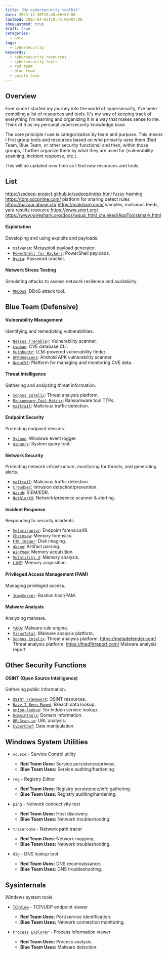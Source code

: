 ```yaml
---
title: "My cybersecurity toolkit"
date: 2023-12-30T19:45:00+07:00
lastmod: 2025-04-02T19:45:00+07:00
showLastmod: true
draft: true
categories:
  - note
tags:
  - cybersecurity
keywords:
  - cybersecurity resources
  - cybersecurity tools
  - red team
  - blue team
  - purple team
---
```

## Overview

Ever since I started my journey into the world of cybersecurity, I've been compiling a list of resources and tools. It's my way of keeping track of everything I'm learning and organizing it in a way that makes sense to me. Think of it as my personal cybersecurity knowledge base.

The core principle I use is categorization by team and purpose. This means I first group tools and resources based on who primarily uses them (Red Team, Blue Team, or other security functions) and then, within those groups, I further organize them by what they are used for (vulnerability scanning, incident response, etc.).

This will be updated over time as I find new resources and tools.

## List

https://ssdeep-project.github.io/ssdeep/index.html fuzzy hashing
https://tdm.socprime.com/ platform for  sharing detect rules
https://bazaar.abuse.ch/ https://malshare.com/ samples, malicious feeds, yara results resource
https://www.snort.org/ 
https://www.wireshark.org/docs/wsug_html_chunked/AppToolstshark.html


####   Exploitation

Developing and using exploits and payloads.

* [`msfvenom`](https://www.metasploit.com/): Metasploit payload generator.
* [`PowerShell for Hackers`](https://github.com/I-Am-Jakoby/PowerShell-for-Hackers): PowerShell payloads.
* [`Hydra`](https://github.com/vanhauser-thc/thc-hydra): Password cracker.

####   Network Stress Testing

Simulating attacks to assess network resilience and availability.

* [`MHDDoS`](https://github.com/MatrixTM/MHDDoS): DDoS attack tool.

##   Blue Team (Defensive)

####   Vulnerability Management

Identifying and remediating vulnerabilities.

* [`Nessus (Tenable)`](https://www.tenable.com/products/nessus): Vulnerability scanner.
* [`cvemap`](https://github.com/projectdiscovery/cvemap): CVE database CLI.
* [`Vulnhuntr`](https://github.com/protectai/vulnhuntr): LLM-powered vulnerability finder.
* [`APKDeepLens`](https://github.com/21hsmw/APKDeepLens): Android APK vulnerability scanner.
* [`OpenCVE`](https://github.com/opencve/opencve): Platform for managing and monitoring CVE data.

####   Threat Intelligence

Gathering and analyzing threat information.

* [`Sophos Intelix`](https://intelix.sophos.com/): Threat analysis platform.
* [`Ransomware-Tool-Matrix`](https://github.com/BushidoUK/Ransomware-Tool-Matrix): Ransomware tool TTPs.
* [`maltrail`](https://github.com/stamparm/maltrail): Malicious traffic detection.

####   Endpoint Security

Protecting endpoint devices.

* [`Sysmon`](https://learn.microsoft.com/en-us/sysinternals/downloads/sysmon): Windows event logger.
* [`osquery`](https://osquery.io/): System query tool.

####   Network Security

Protecting network infrastructure, monitoring for threats, and generating alerts.

* [`maltrail`](https://github.com/stamparm/maltrail): Malicious traffic detection.
* [`CrowdSec`](https://crowdsec.net/): Intrusion detection/prevention.
* [`Wazuh`](https://wazuh.com/): SIEM/EDR.
* [`NetAlertX`](https://github.com/jokob-sk/NetAlertX): Network/presence scanner & alerting.

####   Incident Response

Responding to security incidents.

* [`Velociraptor`](https://github.com/Velocidex/velociraptor): Endpoint forensics/IR.
* [`Chainsaw`](https://github.com/WithSecureLabs/chainsaw): Memory forensics.
* [`FTK Imager`](https://accessdata.com/products-services/forensic-toolkit-ftk-imager): Disk imaging.
* [`gkape`](https://ericzimmerman.github.io/KapeDocs/#!Pages\5.-gkape.md): Artifact parsing.
* [`WinPmem`](https://github.com/Velocidex/WinPmem): Memory acquisition.
* [`Volatility 3`](https://github.com/volatilityfoundation/volatility3): Memory analysis.
* [`LiME`](https://github.com/504ensicsLabs/LiME): Memory acquisition.

####   Privileged Access Management (PAM)

Managing privileged access.

* [`JumpServer`](https://github.com/jumpserver/jumpserver): Bastion host/PAM.


####   Malware Analysis

Analyzing malware.

* [`YARA`](https://virustotal.github.io/yara/): Malware rule engine.
* [`VirusTotal`](https://www.virustotal.com/): Malware analysis platform.
* [`Sophos Intelix`](https://intelix.sophos.com/): Threat analysis platform.
https://metadefender.com/ Threat analysis platform.
https://thedfirreport.com/ Malware analysis report

##   Other Security Functions

####   OSINT (Open Source Intelligence)

Gathering public information.

* [`OSINT Framework`](https://osintframework.com/): OSINT resources.
* [`Have I Been Pwned`](https://haveibeenpwned.com/): Breach data lookup.
* [`onion-lookup`](https://github.com/ail-project/onion-lookup): Tor hidden service lookup.
* [`DomainTools`](https://www.domaintools.com/): Domain information.
* [`URLScan.io`](https://urlscan.io/): URL analysis.
* [`CyberChef`](https://gchq.github.io/CyberChef/): Data manipulation.

##   Windows System Utilities

* `sc.exe` - Service Control utility
    * **Red Team Uses:** Service persistence/privesc.
    * **Blue Team Uses:** Service auditing/hardening.

* `reg` - Registry Editor
    * **Red Team Uses:** Registry persistence/info gathering.
    * **Blue Team Uses:** Registry auditing/hardening.

* `ping` - Network connectivity test
    * **Red Team Uses:** Host discovery.
    * **Blue Team Uses:** Network troubleshooting.

* `traceroute` - Network path tracer
    * **Red Team Uses:** Network mapping.
    * **Blue Team Uses:** Network troubleshooting.

* `dig` - DNS lookup tool
    * **Red Team Uses:** DNS reconnaissance.
    * **Blue Team Uses:** DNS troubleshooting.

##   Sysinternals

Windows system tools.

* [`TCPView`](https://learn.microsoft.com/en-us/sysinternals/downloads/tcpview) - TCP/UDP endpoint viewer
    * **Red Team Uses:** Port/service identification.
    * **Blue Team Uses:** Network connection monitoring.

* [`Process Explorer`](https://learn.microsoft.com/en-us/sysinternals/downloads/process-explorer) - Process information viewer
    * **Red Team Uses:** Process analysis.
    * **Blue Team Uses:** Malware detection.